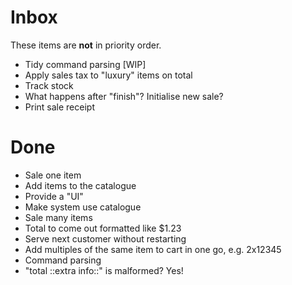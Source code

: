 # Inbox

These items are __not__ in priority order.

- Tidy command parsing [WIP]
- Apply sales tax to "luxury" items on total
- Track stock
- What happens after "finish"? Initialise new sale?
- Print sale receipt

  
# Done
- Sale one item
- Add items to the catalogue
- Provide a "UI"
- Make system use catalogue
- Sale many items
- Total to come out formatted like $1.23
- Serve next customer without restarting
- Add multiples of the same item to cart in one go, e.g. 2x12345
- Command parsing 
- "total ::extra info::" is malformed? Yes!
